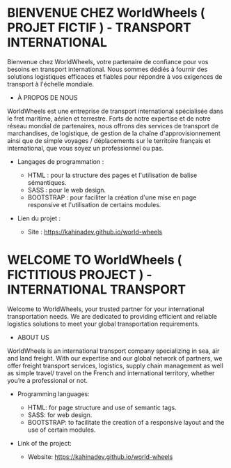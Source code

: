 # BIENVENUE CHEZ WorldWheels ( PROJET FICTIF ) - TRANSPORT INTERNATIONAL 

Bienvenue chez WorldWheels, votre partenaire de confiance pour vos besoins en transport international. Nous sommes dédiés à fournir des solutions logistiques efficaces et fiables pour répondre à vos exigences de transport à l'échelle mondiale. 

- À PROPOS DE NOUS 

WorldWheels est une entreprise de transport international spécialisée dans le fret maritime, aérien et terrestre. Forts de notre expertise et de notre réseau mondial de partenaires, nous offrons des services de transport de marchandises, de logistique, de gestion de la chaîne d'approvisionnement ainsi que de simple voyages / déplacements sur le territoire français et international, que vous soyez un professionnel ou pas. 
 
- Langages de programmation : 

    - HTML : pour la structure des pages et l'utilisation de balise sémantiques. 
    - SASS : pour le web design. 
    - BOOTSTRAP : pour faciliter la création d'une mise en page responsive et l'utilisation de certains modules.

- Lien du projet : 

    - Site : https://kahinadev.github.io/world-wheels

# WELCOME TO WorldWheels ( FICTITIOUS PROJECT ) - INTERNATIONAL TRANSPORT

Welcome to WorldWheels, your trusted partner for your international transportation needs. We are dedicated to providing efficient and reliable logistics solutions to meet your global transportation requirements. 

- ABOUT US 

WorldWheels is an international transport company specializing in sea, air and land freight. With our expertise and our global network of partners, we offer freight transport services, logistics, supply chain management as well as simple travel/ travel on the French and international territory, whether you’re a professional or not.

- Programming languages: 

    - HTML: for page structure and use of semantic tags. 
    - SASS: for web design. 
    - BOOTSTRAP: to facilitate the creation of a responsive layout and the use of certain modules.

- Link of the project: 

    - Website: https://kahinadev.github.io/world-wheels